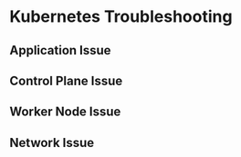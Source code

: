# Kubernetes Troubleshooting

## Application Issue


## Control Plane Issue


## Worker Node Issue


## Network Issue